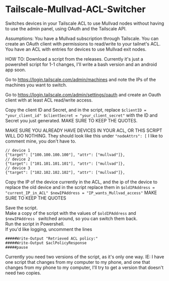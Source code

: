 # Tailscale-Mullvad-ACL-Switcher
Switches devices in your Tailscale ACL to use Mullvad nodes without having to use the admin panel, using OAuth and the Tailscale API.

Assumptions: You have a Mullvad subscription through Tailscale. You can create an OAuth client with permissions to read/write to your tailnet's ACL. You have an ACL with entries for devices to use Mullvad exit nodes.

HOW TO:
Download a script from the releases. Currently it's just a powershell script for 1-1 changes, I'll write a bash version and an android app soon.

Go to https://login.tailscale.com/admin/machines and note the IPs of the machines you want to switch.

Go to https://login.tailscale.com/admin/settings/oauth and create an Oauth client with at least ACL read/write access.

Copy the client ID and Secret, and in the script, replace `$clientID = "your_client_id" $clientSecret = "your_client_secret"` with the ID and Secret you just generated. MAKE SURE TO KEEP THE QUOTES.

MAKE SURE YOU ALREADY HAVE DEVICES IN YOUR ACL, OR THIS SCRIPT WILL DO NOTHING. They should look like this under `"nodeAttrs": [`
I like to comment mine, you don't have to.

```
// device 1
{"target": ["100.100.100.100"], "attr": ["mullvad"]},
// device 2
{"target": ["101.101.101.101"], "attr": ["mullvad"]},
// device 3
{"target": ["102.102.102.102"], "attr": ["mullvad"]},
```

Copy the IP of the device currently in the ACL, and the ip of the device to replace the old device and in the script replace them in  `$oldIPAddress = "current_IP_in_ACL" $newIPAddress = "IP_wants_Mullvad_access"` MAKE SURE TO KEEP THE QUOTES

Save the script.</br>
Make a copy of the script with the values of  `$oldIPAddress` and `$newIPAddress ` switched around, so you can switch them back.</br>
Run the script in Powershell.</br>
If you'd like logging, uncomment the lines 
```
#####Write-Output "Retrieved ACL policy:"
#####Write-Output $aclPolicyResponse
#####pause
```
Currently you need two versions of the script, as it's only one way. IE: I have one script that changes from my computer to my phone, and one that changes from my phone to my computer, I'll try to get a version that doesn't need two copies.
